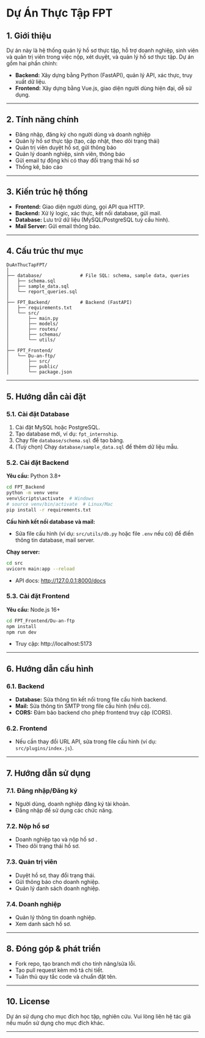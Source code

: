 # Dự Án Thực Tập FPT

## 1. Giới thiệu

Dự án này là hệ thống quản lý hồ sơ thực tập, hỗ trợ doanh nghiệp, sinh viên và quản trị viên trong việc nộp, xét duyệt, và quản lý hồ sơ thực tập. Dự án gồm hai phần chính:
- **Backend:** Xây dựng bằng Python (FastAPI), quản lý API, xác thực, truy xuất dữ liệu.
- **Frontend:** Xây dựng bằng Vue.js, giao diện người dùng hiện đại, dễ sử dụng.

---

## 2. Tính năng chính

- Đăng nhập, đăng ký cho người dùng và doanh nghiệp
- Quản lý hồ sơ thực tập (tạo, cập nhật, theo dõi trạng thái)
- Quản trị viên duyệt hồ sơ, gửi thông báo
- Quản lý doanh nghiệp, sinh viên, thông báo
- Gửi email tự động khi có thay đổi trạng thái hồ sơ
- Thống kê, báo cáo

---

## 3. Kiến trúc hệ thống

- **Frontend:** Giao diện người dùng, gọi API qua HTTP.
- **Backend:** Xử lý logic, xác thực, kết nối database, gửi mail.
- **Database:** Lưu trữ dữ liệu (MySQL/PostgreSQL tuỳ cấu hình).
- **Mail Server:** Gửi email thông báo.

---

## 4. Cấu trúc thư mục
```
DuAnThucTapFPT/
│
├── database/              # File SQL: schema, sample data, queries
│   ├── schema.sql
│   ├── sample_data.sql
│   └── report_queries.sql
│
├── FPT_Backend/           # Backend (FastAPI)
│   ├── requirements.txt
│   └── src/
│       ├── main.py
│       ├── models/
│       ├── routes/
│       ├── schemas/
│       └── utils/
│
├── FPT_Frontend/
│   └── Du-an-ftp/
│       ├── src/
│       ├── public/
│       └── package.json
```

---

## 5. Hướng dẫn cài đặt

### 5.1. Cài đặt Database

1. Cài đặt MySQL hoặc PostgreSQL.
2. Tạo database mới, ví dụ: `fpt_internship`.
3. Chạy file `database/schema.sql` để tạo bảng.
4. (Tuỳ chọn) Chạy `database/sample_data.sql` để thêm dữ liệu mẫu.

### 5.2. Cài đặt Backend

**Yêu cầu:** Python 3.8+

```bash
cd FPT_Backend
python -m venv venv
venv\Scripts\activate  # Windows
# source venv/bin/activate  # Linux/Mac
pip install -r requirements.txt
```

**Cấu hình kết nối database và mail:**
- Sửa file cấu hình (ví dụ: `src/utils/db.py` hoặc file `.env` nếu có) để điền thông tin database, mail server.

**Chạy server:**
```bash
cd src
uvicorn main:app --reload
```
- API docs: http://127.0.0.1:8000/docs

### 5.3. Cài đặt Frontend

**Yêu cầu:** Node.js 16+

```bash
cd FPT_Frontend/Du-an-ftp
npm install
npm run dev
```
- Truy cập: http://localhost:5173

---

## 6. Hướng dẫn cấu hình

### 6.1. Backend

- **Database:** Sửa thông tin kết nối trong file cấu hình backend.
- **Mail:** Sửa thông tin SMTP trong file cấu hình (nếu có).
- **CORS:** Đảm bảo backend cho phép frontend truy cập (CORS).

### 6.2. Frontend

- Nếu cần thay đổi URL API, sửa trong file cấu hình (ví dụ: `src/plugins/index.js`).

---

## 7. Hướng dẫn sử dụng

### 7.1. Đăng nhập/Đăng ký

- Người dùng, doanh nghiệp đăng ký tài khoản.
- Đăng nhập để sử dụng các chức năng.

### 7.2. Nộp hồ sơ 

- Doanh nghiệp tạo và nộp hồ sơ .
- Theo dõi trạng thái hồ sơ.

### 7.3. Quản trị viên

- Duyệt hồ sơ, thay đổi trạng thái.
- Gửi thông báo cho doanh nghiệp.
- Quản lý danh sách doanh nghiệp.

### 7.4. Doanh nghiệp

- Quản lý thông tin doanh nghiệp.
- Xem danh sách hồ sơ.

---

## 8. Đóng góp & phát triển

- Fork repo, tạo branch mới cho tính năng/sửa lỗi.
- Tạo pull request kèm mô tả chi tiết.
- Tuân thủ quy tắc code và chuẩn đặt tên.

---


## 10. License

Dự án sử dụng cho mục đích học tập, nghiên cứu. Vui lòng liên hệ tác giả nếu muốn sử dụng cho mục đích khác.

---

